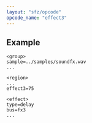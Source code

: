 ```yaml
---
layout: "sfz/opcode"
opcode_name: "effect3"
---
```

## Example

```
<group>
sample=../samples/soundfx.wav
...

<region>
...
effect3=75

<effect>
type=delay
bus=fx3
...
```
